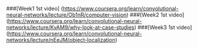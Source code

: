 ###[Week1 1st video]
(https://www.coursera.org/learn/convolutional-neural-networks/lecture/Ob1nR/computer-vision)
###[Week2 1st video]
(https://www.coursera.org/learn/convolutional-neural-networks/lecture/KvAM9/why-look-at-case-studies)
###[Week3 1st video]
(https://www.coursera.org/learn/convolutional-neural-networks/lecture/nEeJM/object-localization)
